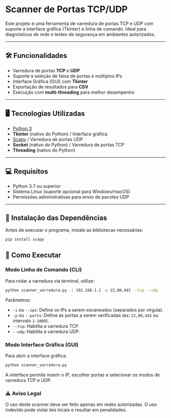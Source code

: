 # Scanner de Portas TCP/UDP

Este projeto é uma ferramenta de varredura de portas TCP e UDP com suporte a interface gráfica (Tkinter) e linha de comando. Ideal para diagnósticos de rede e testes de segurança em ambientes autorizados.

---

## 🛠 Funcionalidades
- Varredura de portas **TCP** e **UDP**
- Suporte à seleção de faixa de portas e múltiplos IPs
- Interface Gráfica (GUI) com **Tkinter**
- Exportação de resultados para **CSV**
- Execução com **multi-threading** para melhor desempenho

---

## 🖥 Tecnologias Utilizadas
- [Python 3](https://www.python.org/)
- **Tkinter** (nativo do Python) / Interface gráfica
- [Scapy](https://scapy.net/) / Varredura de portas UDP
- **Socket** (nativo do Python) / Varredura de portas TCP
- **Threading** (nativo do Python)

---

## 💻 Requisitos

- Python 3.7 ou superior
- Sistema Linux (suporte opcional para Windows/macOS)
- Permissões administrativas para envio de pacotes UDP

---

## 🛂 Instalação das Dependências
Antes de executar o programa, instale as bibliotecas necessárias:

```bash
pip install scapy
```

## 🚀 Como Executar
### Modo Linha de Comando (CLI)
Para rodar a varredura via terminal, utilize:

```bash
python scanner_varredura.py -i 192.168.1.1 -p 22,80,443 --tcp --udp
```

Parâmetros:
- `-i` ou `--ips`: Define os IPs a serem escaneados (separados por vírgula).
- `-p` ou `--ports`: Define as portas a serem verificadas (ex: `22,80,443` ou intervalo `1-1000`).
- `--tcp`: Habilita a varredura TCP.
- `--udp`: Habilita a varredura UDP.

### Modo Interface Gráfica (GUI)
Para abrir a interface gráfica:

```bash
python scanner_varredura.py
```
A interface permite inserir o IP, escolher portas e selecionar os modos de varredura TCP e UDP.

### ⚠ Aviso Legal
O uso deste scanner deve ser feito apenas em redes autorizadas. O uso indevido pode violar leis locais e resultar em penalidades.

